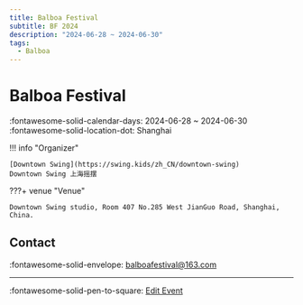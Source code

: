 ```yaml
---
title: Balboa Festival
subtitle: BF 2024
description: "2024-06-28 ~ 2024-06-30"
tags:
  - Balboa
---
```


# Balboa Festival 

:fontawesome-solid-calendar-days: 2024-06-28 ~ 2024-06-30  
:fontawesome-solid-location-dot: Shanghai  

!!! info "Organizer"

    [Downtown Swing](https://swing.kids/zh_CN/downtown-swing)  
    Downtown Swing 上海摇摆  

???+ venue "Venue"

    Downtown Swing studio, Room 407 No.285 West JianGuo Road, Shanghai, China.  

## Contact

:fontawesome-solid-envelope: <balboafestival@163.com>  

---

:fontawesome-solid-pen-to-square: [Edit Event](https://github.com/swingdance/events/issues/new?assignees=&labels=update+event&projects=&template=03-update_entity.yml&title=Update%20Event%3A%202024%2Fzh_CN%20%E2%80%A2%20Balboa%20Festival&region=zh_CN&year=2024&id=balboa-festival-2024&name=Balboa%20Festival&org_id=downtown-swing)
